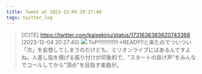 ```yaml
---
title: Tweet at 2023-12-04 20:27:40
tags: twitter_log
---
```


> [!CITE] https://twitter.com/kaisekiriu/status/1731636383620743368 (2023-12-04 20:27:40)
> ![](https://twitter.com/kaisekiriu/status/1731636383620743368)
> ToP!!!!!!!!!!!!!→READY!!と来たのでついつい「次」を妄想してしまうのだけども、ミリオンライブにはあるんですよね。人差し指を掲げる振り付けが印象的で、"スタートの掛け声"をみんなでコールしてから"頂点"を目指す楽曲が。
